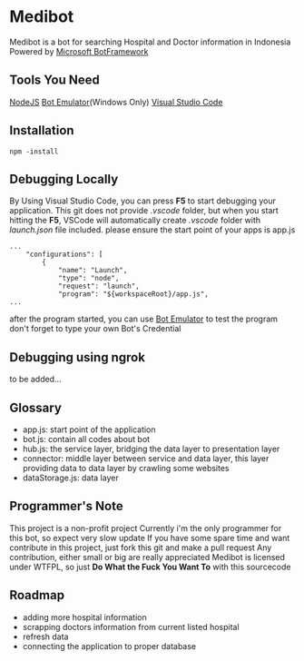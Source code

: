 Medibot
=======

Medibot is a bot for searching Hospital and Doctor information in Indonesia
Powered by [Microsoft BotFramework](https://dev.botframework.com/)

## Tools You Need ##
[NodeJS](https://nodejs.org/en/)
[Bot Emulator](https://docs.botframework.com/en-us/tools/bot-framework-emulator/)(Windows Only)
[Visual Studio Code](https://code.visualstudio.com)

## Installation ##

    npm -install

## Debugging Locally ##
By Using Visual Studio Code, you can press **F5** to start debugging your application.
This git does not provide *.vscode* folder, but when you start hitting the **F5**, VSCode will automatically create *.vscode* folder with *launch.json* file included. please ensure the start point of your apps is app.js

    ...
        "configurations": [
            {
                "name": "Launch",
                "type": "node",
                "request": "launch",
                "program": "${workspaceRoot}/app.js",
    ...

after the program started, you can use [Bot Emulator](https://docs.botframework.com/en-us/tools/bot-framework-emulator/) to test the program
don't forget to type your own Bot's Credential

## Debugging using ngrok ##
to be added...

## Glossary ##
- app.js: start point of the application
- bot.js: contain all codes about bot
- hub.js: the service layer, bridging the data layer to presentation layer
- connector: middle layer between service and data layer, this layer providing data to data layer by crawling some websites
- dataStorage.js: data layer 

## Programmer's Note ##
This project is a non-profit project
Currently i'm the only programmer for this bot, so expect very slow update
If you have some spare time and want contribute in this project, just fork this git and make a pull request
Any contribution, either small or big are really appreciated
Medibot is licensed under WTFPL, so just **Do What the Fuck You Want To** with this sourcecode
 
## Roadmap ##
- adding more hospital information
- scrapping doctors information from current listed hospital
- refresh data 
- connecting the application to proper database
